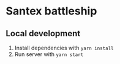 # Santex battleship

## Local development

1. Install dependencies with `yarn install`
2. Run server with `yarn start`

